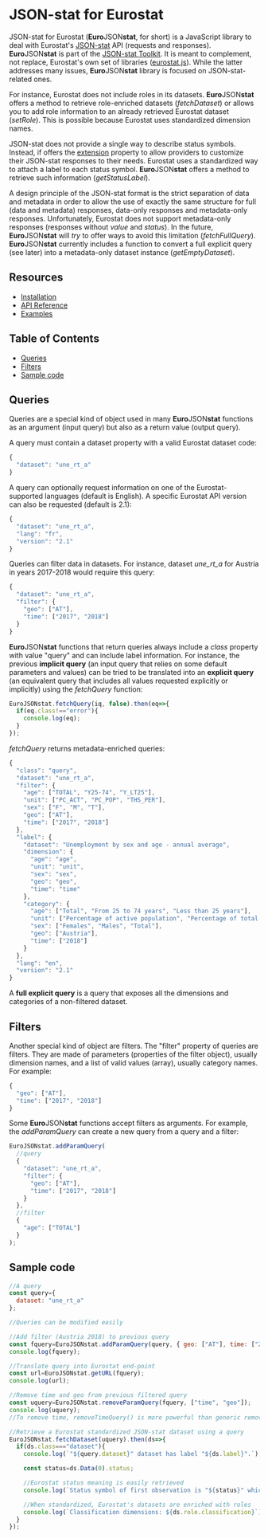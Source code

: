 # JSON-stat for Eurostat

JSON-stat for Eurostat (**Euro**JSON**stat**, for short) is a JavaScript library to deal with Eurostat's [JSON-stat](https://json-stat.org/format/) API (requests and responses). **Euro**JSON**stat** is part of the [JSON-stat Toolkit](https://json-stat.com). It is meant to complement, not replace, Eurostat's own set of libraries ([eurostat.js](https://github.com/eurostat/eurostat.js)). While the latter addresses many issues, **Euro**JSON**stat** library is focused on JSON-stat-related ones.

For instance, Eurostat does not include roles in its datasets. **Euro**JSON**stat** offers a method to retrieve role-enriched datasets (*fetchDataset*) or allows you to add role information to an already retrieved Eurostat dataset (*setRole*). This is possible because Eurostat uses standardized dimension names.

JSON-stat does not provide a single way to describe status symbols. Instead, if offers the [extension](https://json-stat.org/format/#extension) property to allow providers to customize their JSON-stat responses to their needs. Eurostat uses a standardized way to attach a label to each status symbol. **Euro**JSON**stat** offers a method to retrieve such information (*getStatusLabel*).

A design principle of the JSON-stat format is the strict separation of data and metadata in order to allow the use of exactly the same structure for full (data and metadata) responses, data-only responses and metadata-only responses. Unfortunately, Eurostat does not support metadata-only responses (responses without *value* and *status*). In the future, **Euro**JSON**stat** will *try* to offer ways to avoid this limitation (*fetchFullQuery*). **Euro**JSON**stat** currently includes a function to convert a full explicit query (see later) into a metadata-only dataset instance (*getEmptyDataset*).

## Resources

* [Installation](https://github.com/jsonstat/euro/blob/master/docs/INSTALL.md)
* [API Reference](https://github.com/jsonstat/euro/blob/master/docs/API.md)
* [Examples](https://github.com/jsonstat/euro/blob/master/docs/EXAMPLES.md)

## Table of Contents

* [Queries](#queries)
* [Filters](#filters)
* [Sample code](#sample-code)

## Queries

Queries are a special kind of object used in many **Euro**JSON**stat** functions as an argument (input query) but also as a return value (output query).

A query must contain a dataset property with a valid Eurostat dataset code:

```js
{
  "dataset": "une_rt_a"
}
```

A query can optionally request information on one of the Eurostat-supported languages (default is English). A specific Eurostat API version can also be requested (default is 2.1):

```js
{
  "dataset": "une_rt_a",
  "lang": "fr",
  "version": "2.1"
}
```

Queries can filter data in datasets. For instance, dataset *une_rt_a* for Austria in years 2017-2018 would require this query:

```js
{
  "dataset": "une_rt_a",
  "filter": {
    "geo": ["AT"],
    "time": ["2017", "2018"]
  }
}
```

**Euro**JSON**stat** functions that return queries always include a *class* property with value "query" and can include label information. For instance, the previous **implicit query** (an input query that relies on some default parameters and values) can be tried to be translated into an **explicit query** (an equivalent query that includes all values requested explicitly or implicitly) using the *fetchQuery* function:

```js
EuroJSONstat.fetchQuery(iq, false).then(eq=>{
  if(eq.class!=="error"){
    console.log(eq);
  }
});
```

*fetchQuery* returns metadata-enriched queries:

```js
{
  "class": "query",
  "dataset": "une_rt_a",
  "filter": {
    "age": ["TOTAL", "Y25-74", "Y_LT25"],
    "unit": ["PC_ACT", "PC_POP", "THS_PER"],
    "sex": ["F", "M", "T"],
    "geo": ["AT"],
    "time": ["2017", "2018"]
  },
  "label": {
    "dataset": "Unemployment by sex and age - annual average",
    "dimension": {
      "age": "age",
      "unit": "unit",
      "sex": "sex",
      "geo": "geo",
      "time": "time"
    },
    "category": {
      "age": ["Total", "From 25 to 74 years", "Less than 25 years"],
      "unit": ["Percentage of active population", "Percentage of total population", "Thousand persons"],
      "sex": ["Females", "Males", "Total"],
      "geo": ["Austria"],
      "time": ["2018"]
    }
  },
  "lang": "en",
  "version": "2.1"
}
```

A **full explicit query** is a query that exposes all the dimensions and categories of a non-filtered dataset.

## Filters

Another special kind of object are filters. The "filter" property of queries are filters. They are made of parameters (properties of the filter object), usually dimension names, and a list of valid values (array), usually category names. For example:

```js
{
  "geo": ["AT"],
  "time": ["2017", "2018"]
}
```

Some **Euro**JSON**stat** functions accept filters as arguments. For example, the *addParamQuery* can create a new query from a query and a filter:

```js
EuroJSONstat.addParamQuery(
  //query
  {
    "dataset": "une_rt_a",
    "filter": {
      "geo": ["AT"],
      "time": ["2017", "2018"]
    }
  },
  //filter
  {
    "age": ["TOTAL"]
  }
);
```

## Sample code

```js
//A query
const query={
  dataset: "une_rt_a"
};

//Queries can be modified easily

//Add filter (Austria 2018) to previous query
const fquery=EuroJSONstat.addParamQuery(query, { geo: ["AT"], time: ["2018"] });
console.log(fquery);

//Translate query into Eurostat end-point
const url=EuroJSONstat.getURL(fquery);
console.log(url);

//Remove time and geo from previous filtered query
const uquery=EuroJSONstat.removeParamQuery(fquery, ["time", "geo"]);
console.log(uquery);
//To remove time, removeTimeQuery() is more powerful than generic removeParamQuery()

//Retrieve a Eurostat standardized JSON-stat dataset using a query
EuroJSONstat.fetchDataset(uquery).then(ds=>{
  if(ds.class==="dataset"){
    console.log(`"${query.dataset}" dataset has label "${ds.label}".`);

    const status=ds.Data(0).status;

    //Eurostat status meaning is easily retrieved
    console.log(`Status symbol of first observation is "${status}" which means "${EuroJSONstat.getStatusLabel(ds, status)}".`);

    //When standardized, Eurostat's datasets are enriched with roles
    console.log(`Classification dimensions: ${ds.role.classification}`);    
  }
});
```
